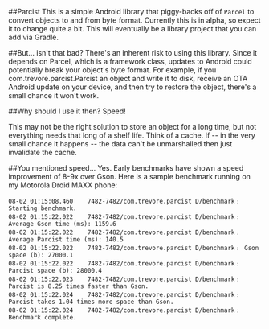 ##Parcist
This is a simple Android library that piggy-backs off of `Parcel` to convert objects to and from byte format.  Currently this is in alpha, so expect it to change quite a bit.  This will eventually be a library project that you can add via Gradle.

##But... isn't that bad?
There's an inherent risk to using this library.  Since it depends on Parcel, which is a framework class, updates to Android could potentially break your object's byte format.  For example, if you com.trevore.parcist.Parcist an object and write it to disk, receive an OTA Android update on your device, and then try to restore the object, there's a small chance it won't work.

##Why should I use it then?
Speed!

This may not be the right solution to store an object for a long time, but not everything needs that long of a shelf life.  Think of a cache.  If -- in the very small chance it happens -- the data can't be unmarshalled then just invalidate the cache.

##You mentioned speed...
Yes.  Early benchmarks have shown a speed improvement of 8-9x over Gson.  Here is a sample benchmark running on my Motorola Droid MAXX phone:

    08-02 01:15:08.460    7482-7482/com.trevore.parcist D/benchmark﹕ Starting benchmark.
    08-02 01:15:22.022    7482-7482/com.trevore.parcist D/benchmark﹕ Average Gson time (ms): 1159.6
    08-02 01:15:22.022    7482-7482/com.trevore.parcist D/benchmark﹕ Average Parcist time (ms): 140.5
    08-02 01:15:22.022    7482-7482/com.trevore.parcist D/benchmark﹕ Gson space (b): 27000.1
    08-02 01:15:22.022    7482-7482/com.trevore.parcist D/benchmark﹕ Parcist space (b): 28000.4
    08-02 01:15:22.023    7482-7482/com.trevore.parcist D/benchmark﹕ Parcist is 8.25 times faster than Gson.
    08-02 01:15:22.024    7482-7482/com.trevore.parcist D/benchmark﹕ Parcist takes 1.04 times more space than Gson.
    08-02 01:15:22.024    7482-7482/com.trevore.parcist D/benchmark﹕ Benchmark complete.